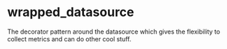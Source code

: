 # wrapped_datasource
The decorator pattern around the datasource which gives the flexibility to collect metrics and can do other cool stuff.
